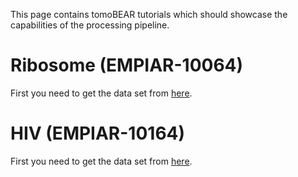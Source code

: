 This page contains tomoBEAR tutorials which should showcase the capabilities of the processing pipeline.

# Ribosome (EMPIAR-10064)

First you need to get the data set from [here](https://www.ebi.ac.uk/empiar/EMPIAR-10064/).


# HIV (EMPIAR-10164)

First you need to get the data set from [here](https://www.ebi.ac.uk/empiar/EMPIAR-10164/).